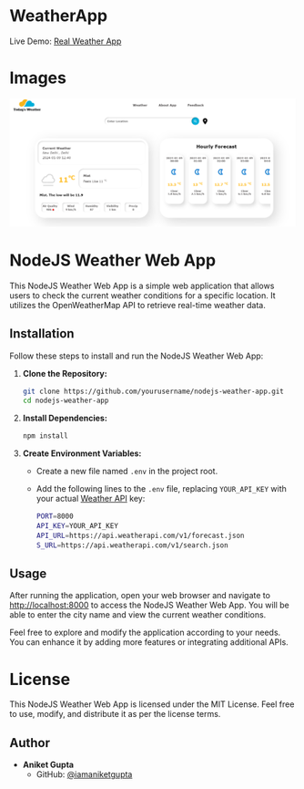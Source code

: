 # WeatherApp

Live Demo: [Real Weather App](https://realweather.onrender.com)

# Images

 ![Home](image.png)

# NodeJS Weather Web App

This NodeJS Weather Web App is a simple web application that allows users to check the current weather conditions for a specific location. It utilizes the OpenWeatherMap API to retrieve real-time weather data.

## Installation

Follow these steps to install and run the NodeJS Weather Web App:

1. **Clone the Repository:**

    ```bash
    git clone https://github.com/yourusername/nodejs-weather-app.git
    cd nodejs-weather-app
    ```

2. **Install Dependencies:**

    ```bash
    npm install
    ```

3. **Create Environment Variables:**

    - Create a new file named `.env` in the project root.
    - Add the following lines to the `.env` file, replacing `YOUR_API_KEY` with your actual [Weather API](https://www.weatherapi.com/) key:

        ```bash
        PORT=8000
        API_KEY=YOUR_API_KEY
        API_URL=https://api.weatherapi.com/v1/forecast.json
        S_URL=https://api.weatherapi.com/v1/search.json
        ```

## Usage

After running the application, open your web browser and navigate to [http://localhost:8000](http://localhost:8000) to access the NodeJS Weather Web App. You will be able to enter the city name and view the current weather conditions.

Feel free to explore and modify the application according to your needs. You can enhance it by adding more features or integrating additional APIs.

# License

This NodeJS Weather Web App is licensed under the MIT License. Feel free to use, modify, and distribute it as per the license terms.

## Author

- **Aniket Gupta**
  - GitHub: [@iamaniketgupta](https://github.com/iamaniketgupta)